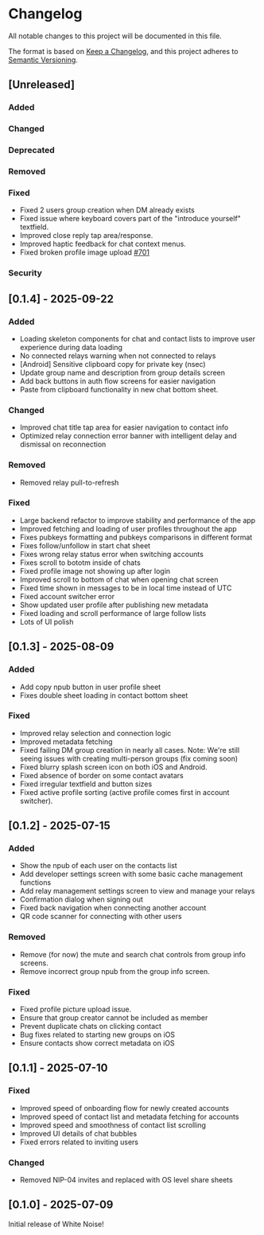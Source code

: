 # Changelog

All notable changes to this project will be documented in this file.

The format is based on [Keep a Changelog](https://keepachangelog.com/en/1.1.0/),
and this project adheres to [Semantic Versioning](https://semver.org/spec/v2.0.0.html).

## [Unreleased]

### Added
### Changed
### Deprecated
### Removed
### Fixed
- Fixed 2 users group creation when DM already exists
- Fixed issue where keyboard covers part of the "introduce yourself" textfield.
- Improved close reply tap area/response.
- Improved haptic feedback for chat context menus.
- Fixed broken profile image upload [#701](https://github.com/parres-hq/whitenoise_flutter/pull/701)
### Security


## [0.1.4] - 2025-09-22

### Added

- Loading skeleton components for chat and contact lists to improve user experience during data loading
- No connected relays warning when not connected to relays
- [Android] Sensitive clipboard copy for private key (nsec)
- Update group name and description from group details screen
- Add back buttons in auth flow screens for easier navigation
- Paste from clipboard functionality in new chat bottom sheet.

### Changed

- Improved chat title tap area for easier navigation to contact info
- Optimized relay connection error banner with intelligent delay and dismissal on reconnection

### Removed

- Removed relay pull-to-refresh

### Fixed

- Large backend refactor to improve stability and performance of the app
- Improved fetching and loading of user profiles throughout the app
- Fixes pubkeys formatting and pubkeys comparisons in different format
- Fixes follow/unfollow in start chat sheet
- Fixes wrong relay status error when switching accounts
- Fixes scroll to bototm inside of chats
- Fixed profile image not showing up after login
- Improved scroll to bottom of chat when opening chat screen
- Fixed time shown in messages to be in local time instead of UTC
- Fixed account switcher error
- Show updated user profile after publishing new metadata
- Fixed loading and scroll performance of large follow lists
- Lots of UI polish


## [0.1.3] - 2025-08-09

### Added

- Add copy npub button in user profile sheet
- Fixes double sheet loading in contact bottom sheet

### Fixed

- Improved relay selection and connection logic
- Improved metadata fetching
- Fixed failing DM group creation in nearly all cases. Note: We're still seeing issues with creating multi-person groups (fix coming soon)
- Fixed blurry splash screen icon on both iOS and Android.
- Fixed absence of border on some contact avatars
- Fixed irregular textfield and button sizes
- Fixed active profile sorting (active profile comes first in account switcher).

## [0.1.2] - 2025-07-15

### Added

- Show the npub of each user on the contacts list
- Add developer settings screen with some basic cache management functions
- Add relay management settings screen to view and manage your relays
- Confirmation dialog when signing out
- Fixed back navigation when connecting another account
- QR code scanner for connecting with other users

### Removed

- Remove (for now) the mute and search chat controls from group info screens.
- Remove incorrect group npub from the group info screen.

### Fixed

- Fixed profile picture upload issue.
- Ensure that group creator cannot be included as member
- Prevent duplicate chats on clicking contact
- Bug fixes related to starting new groups on iOS
- Ensure contacts show correct metadata on iOS

## [0.1.1] - 2025-07-10

### Fixed

- Improved speed of onboarding flow for newly created accounts
- Improved speed of contact list and metadata fetching for accounts
- Improved speed and smoothness of contact list scrolling
- Improved UI details of chat bubbles
- Fixed errors related to inviting users

### Changed

- Removed NIP-04 invites and replaced with OS level share sheets

## [0.1.0] - 2025-07-09

Initial release of White Noise!
